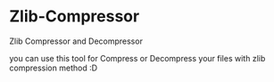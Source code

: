 # Zlib-Compressor
Zlib Compressor and Decompressor


you can use this tool for Compress or Decompress your files with zlib compression method :D
